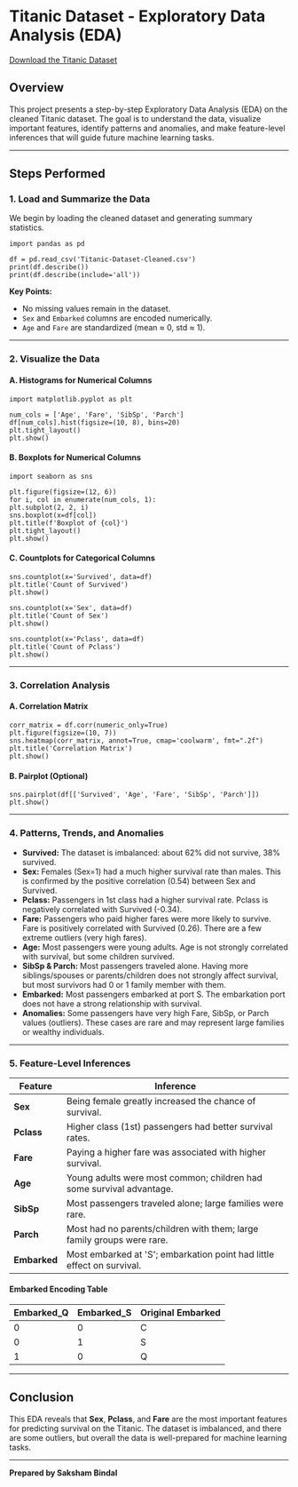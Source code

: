# Titanic Dataset - Exploratory Data Analysis (EDA)

[Download the Titanic Dataset](Titanic-Dataset-Cleaned.csv)

## Overview

This project presents a step-by-step Exploratory Data Analysis (EDA) on the cleaned Titanic dataset. The goal is to understand the data, visualize important features, identify patterns and anomalies, and make feature-level inferences that will guide future machine learning tasks.

---

## Steps Performed

### **1. Load and Summarize the Data**

We begin by loading the cleaned dataset and generating summary statistics.
```
import pandas as pd

df = pd.read_csv('Titanic-Dataset-Cleaned.csv')
print(df.describe())
print(df.describe(include='all'))
```

**Key Points:**
- No missing values remain in the dataset.
- `Sex` and `Embarked` columns are encoded numerically.
- `Age` and `Fare` are standardized (mean ≈ 0, std ≈ 1).

---

### **2. Visualize the Data**

#### **A. Histograms for Numerical Columns**
```
import matplotlib.pyplot as plt

num_cols = ['Age', 'Fare', 'SibSp', 'Parch']
df[num_cols].hist(figsize=(10, 8), bins=20)
plt.tight_layout()
plt.show()
```

#### **B. Boxplots for Numerical Columns**
```
import seaborn as sns

plt.figure(figsize=(12, 6))
for i, col in enumerate(num_cols, 1):
plt.subplot(2, 2, i)
sns.boxplot(x=df[col])
plt.title(f'Boxplot of {col}')
plt.tight_layout()
plt.show()
```

#### **C. Countplots for Categorical Columns**

```
sns.countplot(x='Survived', data=df)
plt.title('Count of Survived')
plt.show()

sns.countplot(x='Sex', data=df)
plt.title('Count of Sex')
plt.show()

sns.countplot(x='Pclass', data=df)
plt.title('Count of Pclass')
plt.show()
```

---

### **3. Correlation Analysis**

#### **A. Correlation Matrix**

```
corr_matrix = df.corr(numeric_only=True)
plt.figure(figsize=(10, 7))
sns.heatmap(corr_matrix, annot=True, cmap='coolwarm', fmt=".2f")
plt.title('Correlation Matrix')
plt.show()
```

#### **B. Pairplot (Optional)**

```
sns.pairplot(df[['Survived', 'Age', 'Fare', 'SibSp', 'Parch']])
plt.show()
```

---

### **4. Patterns, Trends, and Anomalies**

- **Survived:** The dataset is imbalanced: about 62% did not survive, 38% survived.
- **Sex:** Females (Sex=1) had a much higher survival rate than males. This is confirmed by the positive correlation (0.54) between Sex and Survived.
- **Pclass:** Passengers in 1st class had a higher survival rate. Pclass is negatively correlated with Survived (-0.34).
- **Fare:** Passengers who paid higher fares were more likely to survive. Fare is positively correlated with Survived (0.26). There are a few extreme outliers (very high fares).
- **Age:** Most passengers were young adults. Age is not strongly correlated with survival, but some children survived.
- **SibSp & Parch:** Most passengers traveled alone. Having more siblings/spouses or parents/children does not strongly affect survival, but most survivors had 0 or 1 family member with them.
- **Embarked:** Most passengers embarked at port S. The embarkation port does not have a strong relationship with survival.
- **Anomalies:** Some passengers have very high Fare, SibSp, or Parch values (outliers). These cases are rare and may represent large families or wealthy individuals.

---

### **5. Feature-Level Inferences**

| Feature    | Inference |
|------------|-----------|
| **Sex**    | Being female greatly increased the chance of survival. |
| **Pclass** | Higher class (1st) passengers had better survival rates. |
| **Fare**   | Paying a higher fare was associated with higher survival. |
| **Age**    | Young adults were most common; children had some survival advantage. |
| **SibSp**  | Most passengers traveled alone; large families were rare. |
| **Parch**  | Most had no parents/children with them; large family groups were rare. |
| **Embarked** | Most embarked at 'S'; embarkation point had little effect on survival. |

#### **Embarked Encoding Table**

| Embarked_Q | Embarked_S | Original Embarked |
|------------|------------|-------------------|
| 0          | 0          | C                 |
| 0          | 1          | S                 |
| 1          | 0          | Q                 |

---

## **Conclusion**

This EDA reveals that **Sex**, **Pclass**, and **Fare** are the most important features for predicting survival on the Titanic. The dataset is imbalanced, and there are some outliers, but overall the data is well-prepared for machine learning tasks.

---

**Prepared by Saksham Bindal**
